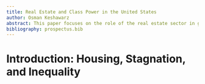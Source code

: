 ```yaml
---
title: Real Estate and Class Power in the United States
author: Osman Keshawarz
abstract: This paper focuses on the role of the real estate sector in generating inequality in the United States. I first evaluate the affordability crisis occurring in the U.S. housing market, along with mainstream explanations of the crisis. I show that these explanations of the crisis fall short, and offer an alternative explanation based on the class dynamics of Karl Marx and Henry George.
bibliography: prospectus.bib
---
```


# Introduction: Housing, Stagnation, and Inequality

# 


